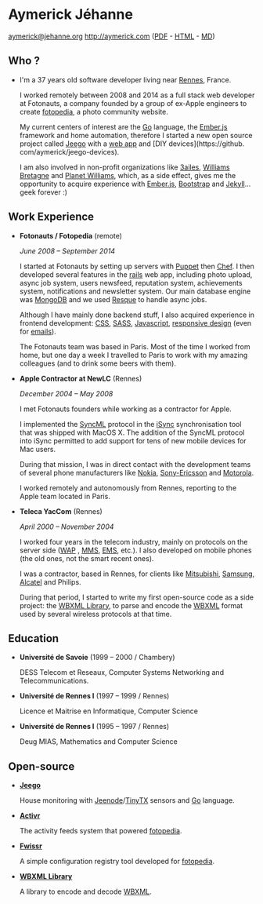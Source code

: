 Aymerick Jéhanne
================

aymerick@jehanne.org
<http://aymerick.com>
([PDF](https://github.com/aymerick/resume.aymerick.com/resume.pdf) - [HTML](https://github.com/aymerick/resume.aymerick.com) - [MD](https://github.com/aymerick/resume.aymerick.com/resume.md))


Who ?
-----

*   I'm a 37 years old software developer living near [Rennes](http://en.wikipedia.org/wiki/Rennes), France.

    I worked remotely between 2008 and 2014 as a full stack web developer at Fotonauts, a company founded by a group of ex-Apple engineers to create [fotopedia](http://www.fotopedia.com), a photo community website.

    My current centers of interest are the [Go](http://golang.org/) language, the [Ember.js](http://emberjs.com) framework and home automation, therefore I started a new   open source project called [Jeego](https://github.com/aymerick/jeego) with a [web app](https://github.com/aymerick/jeego-web) and [DIY devices](https://github.   com/aymerick/jeego-devices).

    I am also involved in non-profit organizations like [3ailes](http://www.3ailes.org), [Williams Bretagne](http://www.williams-bretagne.org) and [Planet Williams](   http://www.planet-williams.org), which, as a side effect, gives me the opportunity to acquire experience with [Ember.js](http://emberjs.com), [Bootstrap]( http://getbootstrap.com) and [Jekyll](http://jekyllrb.com)... geek forever :)


Work Experience
---------------

*   **Fotonauts / Fotopedia** (remote)

    *June 2008 – September 2014*

    I started at Fotonauts by setting up servers with [Puppet](http://puppetlabs.com) then [Chef](http://www.getchef.com). I then developed several features in the [rails](http://rubyonrails.org) web app, including photo upload, async job system, users newsfeed, reputation system, achievements system, notifications and newsletter system. Our main database engine was [MongoDB](http://www.mongodb.org) and we used [Resque](https://github.com/resque/resque) to handle async jobs.

    Although I have mainly done backend stuff, I also acquired experience in frontend development: [CSS](http://en.wikipedia.org/wiki/CSS), [SASS](http://sass-lang.com), [Javascript](http://en.wikipedia.org/wiki/JavaScript), [responsive design](http://en.wikipedia.org/wiki/Responsive_web_design) (even for [emails](http://zurb.com/ink/)).

    The Fotonauts team was based in Paris. Most of the time I worked from home, but one day a week I travelled to Paris to work with my amazing colleagues (and to drink some beers with them).


*   **Apple Contractor at NewLC** (Rennes)

    *December 2004 – May 2008*

    I met Fotonauts founders while working as a contractor for Apple.

    I implemented the [SyncML](http://en.wikipedia.org/wiki/SyncML) protocol in the [iSync](http://en.wikipedia.org/wiki/ISync) synchronisation tool that was shipped with MacOS X. The addition of the SyncML protocol into iSync permitted to add support for tens of new mobile devices for Mac users.

    During that mission, I was in direct contact with the development teams of several phone manufacturers like [Nokia](http://en.wikipedia.org/wiki/Nokia), [Sony-Ericsson](http://en.wikipedia.org/wiki/Sony_ericsson) and [Motorola](http://en.wikipedia.org/wiki/Motorola).

    I worked remotely and autonomously from Rennes, reporting to the Apple team located in Paris.


*   **Teleca YacCom** (Rennes)

    *April 2000 – November 2004*

    I worked four years in the telecom industry, mainly on protocols on the server side ([WAP](http://en.wikipedia.org/wiki/Wireless_Application_Protocol) , [MMS](http://en.wikipedia.org/wiki/Multimedia_Messaging_Service), [EMS](http://en.wikipedia.org/wiki/Enhanced_Messaging_Service), etc.). I also developed on mobile phones (the old ones, not the smart recent ones).

    I was a contractor, based in Rennes, for clients like [Mitsubishi](http://en.wikipedia.org/wiki/Trium), [Samsung](http://en.wikipedia.org/wiki/Samsung), [Alcatel](http://en.wikipedia.org/wiki/Alcatel) and Philips.

    During that period, I started to write my first open-source code as a side project: the [WBXML Library](https://github.com/aymerick/libwbxml-0.9.3), to parse and encode the [WBXML](http://en.wikipedia.org/wiki/WBXML) format used by several wireless protocols at that time.


Education
---------

*   **Université de Savoie** (1999 – 2000 / Chambery)

    DESS Telecom et Reseaux, Computer Systems Networking and Telecommunications.

*   **Université de Rennes I** (1997 – 1999 / Rennes)

    Licence et Maitrise en Informatique, Computer Science

*   **Université de Rennes I** (1995 – 1997 / Rennes)

    Deug MIAS, Mathematics and Computer Science


Open-source
-----------

*   **[Jeego](https://github.com/aymerick/jeego)**

    House monitoring with [Jeenode](http://jeelabs.org/)/[TinyTX](http://nathan.chantrell.net/tinytx-wireless-sensor) sensors and [Go](http://golang.org) language.

*   **[Activr](https://github.com/fotonauts/activr)**

    The activity feeds system that powered [fotopedia](http://www.fotopedia.com).

*   **[Fwissr](https://github.com/fotonauts/fwissr)**

    A simple configuration registry tool developed for [fotopedia](http://www.fotopedia.com).

*   **[WBXML Library](https://github.com/aymerick/libwbxml-0.9.3)**

    A library to encode and decode [WBXML](http://en.wikipedia.org/wiki/WBXML).
